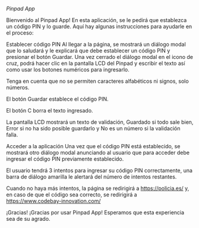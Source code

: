 <em> Pinpad App</em>


Bienvenido al Pinpad App! En esta aplicación, se le pedirá que establezca un código PIN y lo guarde. Aquí hay algunas instrucciones para ayudarle en el proceso:

Establecer código PIN
Al llegar a la página, se mostrará un diálogo modal que lo saludará y le explicará que debe establecer un código PIN y presionar el botón Guardar. Una vez cerrado el diálogo modal en el icono de cruz, podrá hacer clic en la pantalla LCD del Pinpad y escribir el texto así como usar los botones numéricos para ingresarlo.

Tenga en cuenta que no se permiten caracteres alfabéticos ni signos, solo números.

El botón Guardar establece el código PIN.

El botón C borra el texto ingresado.

La pantalla LCD mostrará un texto de validación, Guardado si todo sale bien, Error si no ha sido posible guardarlo y No es un número si la validación falla.

Acceder a la aplicación
Una vez que el código PIN está establecido, se mostrará otro diálogo modal anunciando al usuario que para acceder debe ingresar el código PIN previamente establecido.

El usuario tendrá 3 intentos para ingresar su código PIN correctamente, una barra de diálogo amarilla le alertará del número de intentos restantes.

Cuando no haya más intentos, la página se redirigirá a https://policia.es/ y, en caso de que el código sea correcto, se redirigirá a https://www.codebay-innovation.com/

¡Gracias!
¡Gracias por usar Pinpad App! Esperamos que esta experiencia sea de su agrado.
